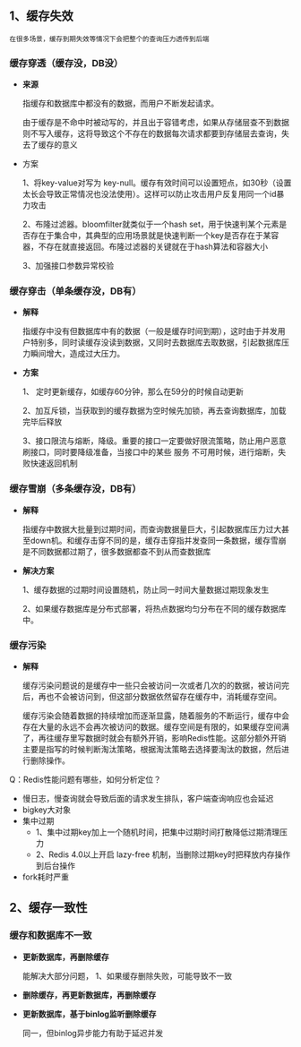 
## 1、缓存失效

	在很多场景，缓存到期失效等情况下会把整个的查询压力透传到后端

### 缓存穿透（缓存没，DB没）

-  **来源**

	指缓存和数据库中都没有的数据，而用户不断发起请求。
	
	由于缓存是不命中时被动写的，并且出于容错考虑，如果从存储层查不到数据则不写入缓存，这将导致这个不存在的数据每次请求都要到存储层去查询，失去了缓存的意义

-  方案

	1、将key-value对写为 key-null。缓存有效时间可以设置短点，如30秒（设置太长会导致正常情况也没法使用）。这样可以防止攻击用户反复用同一个id暴力攻击
	
	2、布隆过滤器。bloomfilter就类似于一个hash set，用于快速判某个元素是否存在于集合中，其典型的应用场景就是快速判断一个key是否存在于某容器，不存在就直接返回。布隆过滤器的关键就在于hash算法和容器大小
	
	3、加强接口参数异常校验


### 缓存穿击（单条缓存没，DB有）

-  **解释**

	指缓存中没有但数据库中有的数据（一般是缓存时间到期），这时由于并发用户特别多，同时读缓存没读到数据，又同时去数据库去取数据，引起数据库压力瞬间增大，造成过大压力。

 - **方案**

	1、 定时更新缓存，如缓存60分钟，那么在59分的时候自动更新
	
	2、加互斥锁，当获取到的缓存数据为空时候先加锁，再去查询数据库，加载完毕后释放
	
	3、接口限流与熔断，降级。重要的接口一定要做好限流策略，防止用户恶意刷接口，同时要降级准备，当接口中的某些 服务 不可用时候，进行熔断，失败快速返回机制
	

### 缓存雪崩（多条缓存没，DB有）

- **解释**

	指缓存中数据大批量到过期时间，而查询数据量巨大，引起数据库压力过大甚至down机。和缓存击穿不同的是，缓存击穿指并发查同一条数据，缓存雪崩是不同数据都过期了，很多数据都查不到从而查数据库

-  **解决方案**
 
	1、缓存数据的过期时间设置随机，防止同一时间大量数据过期现象发生
	
	2、如果缓存数据库是分布式部署，将热点数据均匀分布在不同的缓存数据库中。
	

### 缓存污染

-  **解释**

	缓存污染问题说的是缓存中一些只会被访问一次或者几次的的数据，被访问完后，再也不会被访问到，但这部分数据依然留存在缓存中，消耗缓存空间。
	
	缓存污染会随着数据的持续增加而逐渐显露，随着服务的不断运行，缓存中会存在大量的永远不会再次被访问的数据。缓存空间是有限的，如果缓存空间满了，再往缓存里写数据时就会有额外开销，影响Redis性能。这部分额外开销主要是指写的时候判断淘汰策略，根据淘汰策略去选择要淘汰的数据，然后进行删除操作。



Q：Redis性能问题有哪些，如何分析定位？

-  慢日志，慢查询就会导致后面的请求发生排队，客户端查询响应也会延迟
-  bigkey大对象
-  集中过期
	-  1、集中过期key加上一个随机时间，把集中过期时间打散降低过期清理压力
	-  2、Redis 4.0以上开启 lazy-free 机制，当删除过期key时把释放内存操作到后台操作
-  fork耗时严重
  




## 2、缓存一致性

### 缓存和数据库不一致

-  **更新数据库，再删除缓存**

	能解决大部分问题，
	1、如果缓存删除失败，可能导致不一致

-  **删除缓存，再更新数据库，再删除缓存**


-  **更新数据库，基于binlog监听删除缓存**

	同一，但binlog异步能力有助于延迟并发